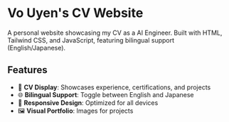 # Vo Uyen's CV Website

A personal website showcasing my CV as a AI Engineer. Built with HTML, Tailwind CSS, and JavaScript, featuring bilingual support (English/Japanese).

## Features
- 📄 **CV Display**: Showcases experience, certifications, and projects
- 🌐 **Bilingual Support**: Toggle between English and Japanese
- 📱 **Responsive Design**: Optimized for all devices
- 🖼️ **Visual Portfolio**: Images for projects
